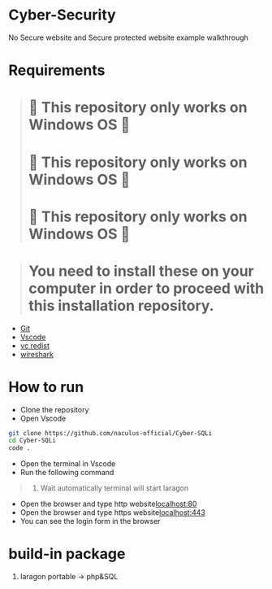 # Cyber-Security

No Secure website and Secure protected website example walkthrough

# Requirements

> # 🚧 This repository only works on Windows OS 🚧
> # 🚧 This repository only works on Windows OS 🚧
> # 🚧 This repository only works on Windows OS 🚧

> # You need to install these on your computer in order to proceed with this installation repository.

- [Git](https://git-scm.com/downloads)
- [Vscode](https://code.visualstudio.com/download)
- [vc redist](https://aka.ms/vs/17/release/vc_redist.x64.exe)
- [wireshark](https://www.wireshark.org/download.html)

# How to run
- Clone the repository
- Open Vscode
```bash
git clone https://github.com/naculus-official/Cyber-SQLi
cd Cyber-SQLi
code .
```
- Open the terminal in Vscode
- Run the following command
> 1. Wait automatically terminal will start laragon
- Open the browser and type http website[localhost:80](http://www.naculus.test)
- Open the browser and type https website[localhost:443](https://www.naculus.test)
- You can see the login form in the browser


# build-in package
1. laragon portable
-> php&SQL
